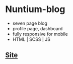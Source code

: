 # Nuntium-blog
- seven page blog
- profile page, dashboard 
- fully responsive for mobile
- HTML | SCSS | JS

## [Site](https://ilya-potapow.github.io/Nuntium-blog/)
